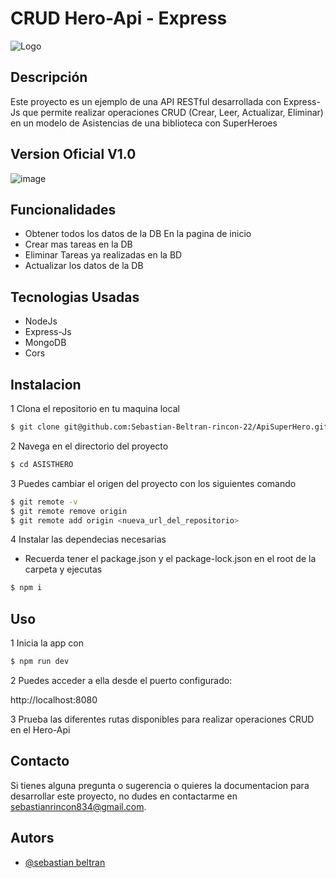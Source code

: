 # CRUD Hero-Api - Express

![Logo](https://miro.medium.com/v2/resize:fit:1400/1*scZ5_B1mKwZxqP0KuCkf_w.png)


## Descripción

Este proyecto es un ejemplo de una API RESTful desarrollada con Express-Js que permite realizar operaciones CRUD (Crear, Leer, Actualizar, Eliminar) en un modelo de Asistencias de una biblioteca con SuperHeroes

## Version Oficial V1.0
![image](https://github.com/Sebastian-Beltran-rincon-22/AsistHero/assets/132385582/7b5ff2b6-f0e1-4a00-b386-99eecf66e287)

## Funcionalidades

- Obtener todos los datos de la DB En la pagina de inicio
- Crear mas tareas en la DB 
- Eliminar Tareas ya realizadas en la BD
- Actualizar los datos de la DB

## Tecnologias Usadas
- NodeJs
- Express-Js
- MongoDB
- Cors

## Instalacion

1 Clona el repositorio en tu maquina local
```bash
$ git clone git@github.com:Sebastian-Beltran-rincon-22/ApiSuperHero.git
```

2 Navega en el directorio del proyecto 
```bash
$ cd ASISTHERO
```

3 Puedes cambiar el origen del proyecto con los siguientes comando

```bash
$ git remote -v
$ git remote remove origin
$ git remote add origin <nueva_url_del_repositorio>
```

4 Instalar las dependecias necesarias
- Recuerda tener el package.json y el package-lock.json en el root de la carpeta y ejecutas

```bash
$ npm i
```

## Uso

1 Inicia la app con 
```bash
$ npm run dev
```

2 Puedes acceder a ella desde el puerto configurado:

http://localhost:8080

3 Prueba las diferentes rutas disponibles para realizar operaciones CRUD en el Hero-Api

## Contacto

Si tienes alguna pregunta o sugerencia o quieres la documentacion para desarrollar este proyecto, no dudes en contactarme en [sebastianrincon834@gmail.com](sebastianrincon834@gmail.com).


## Autors

- [@sebastian beltran](https://github.com/Sebastian-Beltran-rincon-22)
